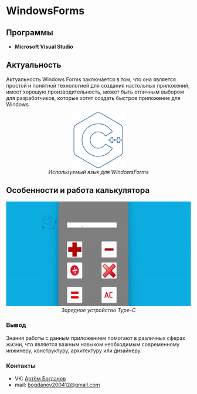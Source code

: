 # WindowsForms
## Программы
- **Microsoft Visual Studio**
## Актуальность
Актуальность Windows Forms заключается в том, что она является простой и понятной технологией для создания настольных приложений, имеет хорошую производительность, может быть отличным выбором для разработчиков, которые хотят создать быстрое приложение для Windows.
<p align="center">
<img src="https://raw.githubusercontent.com/devicons/devicon/1119b9f84c0290e0f0b38982099a2bd027a48bf1/icons/cplusplus/cplusplus-line.svg" width="150" height="150" alt=""><br>
<i>Используемый язык для WindowsForms</i>
</p>  


## Особенности и работа калькулятора




<p align="center">
<img src="Examples/GIF_Calk.gif" alt=""><br>
<i>Зарядное устройство Type-C</i>
</p>

### Вывод

Знания работы с данным приложением помогают в различных сферах жизни, что является важным навыком необходимым современному инжинеру, конструктуру, архитектуру или дизайнеру.

### Контакты
* VK: <a href="https://vk.com/doobada">Артём Богданов</a>
* mail: bogdanov200412@gmail.com


